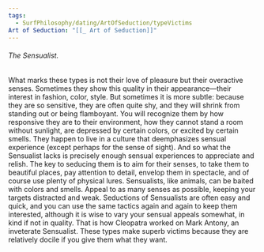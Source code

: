 ```yaml
---
tags:
  - SurfPhilosophy/dating/ArtOfSeduction/typeVictims
Art of Seduction: "[[_ Art of Seduction]]"
---
```



###### The Sensualist. 
What marks these types is not their love of pleasure but their overactive senses. Sometimes they show this quality in their appearance—their interest in fashion, color, style. But sometimes it is more subtle: because they are so sensitive, they are often quite shy, and they will shrink from standing out or being flamboyant. You will recognize them by how responsive they are to their environment, how they cannot stand a room without sunlight, are depressed by certain colors, or excited by certain smells. They happen to live in a culture that deemphasizes sensual experience (except perhaps for the sense of sight). And so what the Sensualist lacks is precisely enough sensual experiences to appreciate and relish. The key to seducing them is to aim for their senses, to take them to beautiful places, pay attention to detail, envelop them in spectacle, and of course use plenty of physical lures. Sensualists, like animals, can be baited with colors and smells. Appeal to as many senses as possible, keeping your targets distracted and weak. Seductions of Sensualists are often easy and quick, and you can use the same tactics again and again to keep them interested, although it is wise to vary your sensual appeals somewhat, in kind if not in quality. That is how Cleopatra worked on Mark Antony, an inveterate Sensualist. These types make superb victims because they are relatively docile if you give them what they want.